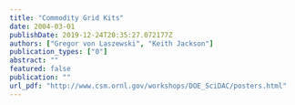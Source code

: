 ```yaml
---
title: "Commodity Grid Kits"
date: 2004-03-01
publishDate: 2019-12-24T20:35:27.072177Z
authors: ["Gregor von Laszewski", "Keith Jackson"]
publication_types: ["0"]
abstract: ""
featured: false
publication: ""
url_pdf: "http://www.csm.ornl.gov/workshops/DOE_SciDAC/posters.html"
---
```


